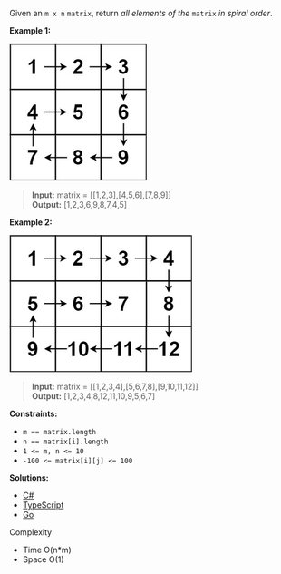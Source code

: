 Given an `m x n` `matrix`, return _all elements of the_ `matrix` _in spiral order_.

**Example 1:**

![](./img/example1.png)

> **Input:** matrix = [[1,2,3],[4,5,6],[7,8,9]]  
> **Output:** [1,2,3,6,9,8,7,4,5]

**Example 2:**

![](./img/example2.png)

> **Input:** matrix = [[1,2,3,4],[5,6,7,8],[9,10,11,12]]  
> **Output:** [1,2,3,4,8,12,11,10,9,5,6,7]

**Constraints:**

- `m == matrix.length`
- `n == matrix[i].length`
- `1 <= m, n <= 10`
- `-100 <= matrix[i][j] <= 100`

**Solutions:**

 - [C#](./spiral-matrix.cs)
 - [TypeScript](./spiral-matrix.ts)
 - [Go](./spiral-matrix.go)

Complexity
- Time O(n*m)
- Space O(1)